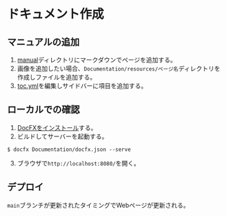 # ドキュメント作成

## マニュアルの追加
1. [manual](../manual)ディレクトリにマークダウンでページを追加する。
2. 画像を追加したい場合、`Documentation/resources/ページ名`ディレクトリを作成しファイルを追加する。
3. [toc.yml](../manual/toc.yml)を編集しサイドバーに項目を追加する。

## ローカルでの確認
1. [DocFXをインストール](https://dotnet.github.io/docfx/tutorial/docfx_getting_started.html#2-use-docfx-as-a-command-line-tool)する。
2. ビルドしてサーバーを起動する。
```
$ docfx Documentation/docfx.json --serve
```
3. ブラウザで`http://localhost:8080/`を開く。

## デプロイ
`main`ブランチが更新されたタイミングでWebページが更新される。

